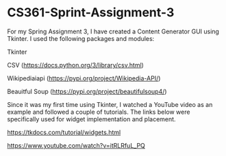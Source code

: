 # CS361-Sprint-Assignment-3

For my Spring Assignment 3, I have created a Content Generator GUI using Tkinter. I used the following packages and modules:

Tkinter

CSV (https://docs.python.org/3/library/csv.html)

Wikipediaiapi (https://pypi.org/project/Wikipedia-API/)

Beauitful Soup (https://pypi.org/project/beautifulsoup4/)

Since it was my first time using Tkinter, I watched a YouTube video as an example and followed a couple of tutorials. The links below were specifically used for widget implementation and placement. 

https://tkdocs.com/tutorial/widgets.html

https://www.youtube.com/watch?v=itRLRfuL_PQ
